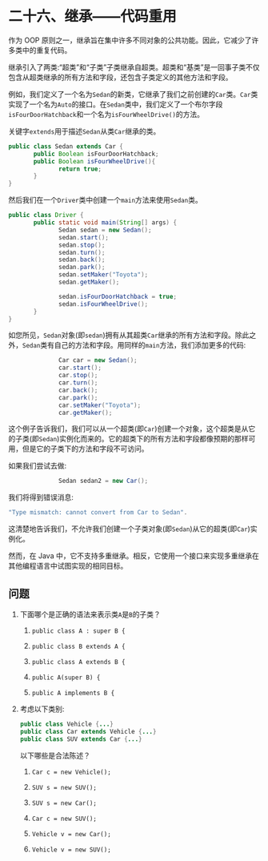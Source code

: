 # 二十六、继承——代码重用

作为 OOP 原则之一，继承旨在集中许多不同对象的公共功能。因此，它减少了许多类中的重复代码。

继承引入了两类:“超类”和“子类”子类继承自超类。超类和“基类”是一回事子类不仅包含从超类继承的所有方法和字段，还包含子类定义的其他方法和字段。

例如，我们定义了一个名为`Sedan`的新类，它继承了我们之前创建的`Car`类。`Car`类实现了一个名为`Auto`的接口。在`Sedan`类中，我们定义了一个布尔字段`isFourDoorHatchback`和一个名为`isFourWheelDrive()`的方法。

关键字`extends`用于描述`Sedan`从类`Car`继承的类。

```java
public class Sedan extends Car {
       public Boolean isFourDoorHatchback;
       public Boolean isFourWheelDrive(){
              return true;
       }
}

```

然后我们在一个`Driver`类中创建一个`main`方法来使用`Sedan`类。

```java
public class Driver {
       public static void main(String[] args) {
              Sedan sedan = new Sedan();
              sedan.start();
              sedan.stop();
              sedan.turn();
              sedan.back();
              sedan.park();
              sedan.setMaker("Toyota");
              sedan.getMaker();

              sedan.isFourDoorHatchback = true;
              sedan.isFourWheelDrive();
       }
}

```

如您所见，`Sedan`对象(即`sedan`)拥有从其超类`Car`继承的所有方法和字段。除此之外，`Sedan`类有自己的方法和字段。用同样的`main`方法，我们添加更多的代码:

```java
              Car car = new Sedan();
              car.start();
              car.stop();
              car.turn();
              car.back();
              car.park();
              car.setMaker("Toyota");
              car.getMaker();

```

这个例子告诉我们，我们可以从一个超类(即`Car`)创建一个对象，这个超类是从它的子类(即`Sedan`)实例化而来的。它的超类下的所有方法和字段都像预期的那样可用，但是它的子类下的方法和字段不可访问。

如果我们尝试去做:

```java
              Sedan sedan2 = new Car();

```

我们将得到错误消息:

```java
"Type mismatch: cannot convert from Car to Sedan".

```

这清楚地告诉我们，不允许我们创建一个子类对象(即`Sedan`)从它的超类(即`Car`)实例化。

然而，在 Java 中，它不支持多重继承。相反，它使用一个接口来实现多重继承在其他编程语言中试图实现的相同目标。

## 问题

1.  下面哪个是正确的语法来表示类`A`是`B`的子类？
    1.  `public class A : super B {`

    2.  `public class B extends A {`

    3.  `public class A extends B {`

    4.  `public A(super B) {`

    5.  `public A implements B {`

2.  考虑以下类别:

    ```java
    public class Vehicle {...}
    public class Car extends Vehicle {...}
    public class SUV extends Car {...}

    ```

    以下哪些是合法陈述？
    1.  `Car c = new Vehicle();`

    2.  `SUV s = new SUV();`

    3.  `SUV s = new Car();`

    4.  `Car c = new SUV();`

    5.  `Vehicle v = new Car();`

    6.  `Vehicle v = new SUV();`